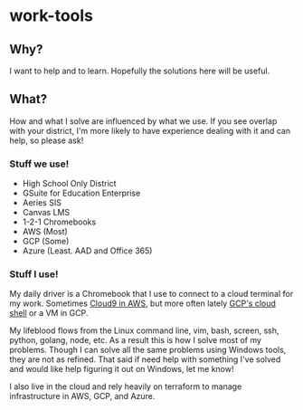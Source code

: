 # work-tools

## Why?
I want to help and to learn. Hopefully the solutions here will be useful.

## What?
How and what I solve are influenced by what we use. If you see overlap with
your district, I'm more likely to have experience dealing with it and can help,
so please ask!

### Stuff we use!
* High School Only District
* GSuite for Education Enterprise
* Aeries SIS
* Canvas LMS
* 1-2-1 Chromebooks
* AWS (Most)
* GCP (Some)
* Azure (Least. AAD and Office 365)

### Stuff I use!
My daily driver is a Chromebook that I use to connect to a cloud terminal for
my work. Sometimes [Cloud9 in AWS](https://aws.amazon.com/cloud9/), but more
often lately [GCP's cloud shell](https://cloud.google.com/shell) or a VM in
GCP.

My lifeblood flows from the Linux command line, vim, bash, screen, ssh, python,
golang, node, etc. As a result this is how I solve most of my problems. Though
I can solve all the same problems using Windows tools, they are not as refined.
That said if need help with something I've solved and would like help figuring
it out on Windows, let me know!

I also live in the cloud and rely heavily on terraform to manage infrastructure
in AWS, GCP, and Azure.
